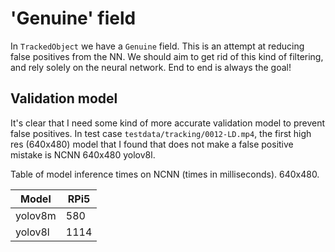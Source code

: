 # 'Genuine' field

In `TrackedObject` we have a `Genuine` field. This is an attempt at reducing
false positives from the NN. We should aim to get rid of this kind of filtering,
and rely solely on the neural network. End to end is always the goal!

## Validation model

It's clear that I need some kind of more accurate validation model to prevent
false positives. In test case `testdata/tracking/0012-LD.mp4`, the first high
res (640x480) model that I found that does not make a false positive mistake is
NCNN 640x480 yolov8l.

Table of model inference times on NCNN (times in milliseconds). 640x480.

| Model   | RPi5 |
| ------- | ---- |
| yolov8m | 580  |
| yolov8l | 1114 |
